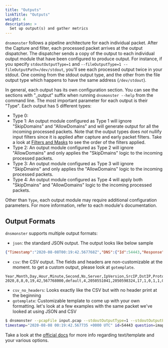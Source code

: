 ```yaml
---
title: "Outputs"
linkTitle: "Outputs"
weight: 4
description: >
  Set up output(s) and gather metrics
---
```


`dnsmonster` follows a pipeline architecture for each individual packet. After the Capture and filter, each processed packet arrives at the output dispatcher. The dispatcher sends a copy of the output to each individual output module that have been configured to produce output. For instance, if you specify `stdoutOutputType=1` and `--fileOutputType=1 --fileOutputPath=/dev/stdout`, you'll see each processed output twice in your stdout. One coming from the stdout output type, and the other from the file output type which happens to have the same address (`/dev/stdout`).  

In general, each output has its own configuration section. You can see the sections with "_output" suffix when running `dnsmonster --help` from the command line. The most important parameter for each output is their "Type". Each output has 5 different types:

- Type 0:
- Type 1: An output module configured as Type 1 will ignore "SkipDomains" and "AllowDomains" and will generate output for all the incoming processed packets. Note that the output types does *not* nullify input filters since it is applied after capture and early packet filters. Take a look at [Filters and Masks](/docs/inputs/filters_masks) to see the order of the filters applied.  
- Type 2: An output module configured as Type 2 will ignore "AllowDomains" and only applies the "SkipDmains" logic to the incoming processed packets.
- Type 3: An output module configured as Type 3 will ignore "SkipDmains" and only applies the "AllowDomains" logic to the incoming processed packets.
- Type 4: An output module configured as Type 4 will apply both "SkipDmains" and "AllowDomains" logic to the incoming processed packets.

Other than `Type`, each output module may require additional configuration parameters. For more information, refer to each module's documentation.

## Output Formats

`dnsmonster` supports multiple output formats:

- `json`: the standard JSON output. The output looks like below sample
```json
{"Timestamp":"2020-08-08T00:19:42.567768Z","DNS":{"Id":54443,"Response":true,"Opcode":0,"Authoritative":false,"Truncated":false,"RecursionDesired":true,"RecursionAvailable":true,"Zero":false,"AuthenticatedData":false,"CheckingDisabled":false,"Rcode":0,"Question":[{"Name":"imap.gmail.com.","Qtype":1,"Qclass":1}],"Answer":[{"Hdr":{"Name":"imap.gmail.com.","Rrtype":1,"Class":1,"Ttl":242,"Rdlength":4},"A":"172.217.194.108"},{"Hdr":{"Name":"imap.gmail.com.","Rrtype":1,"Class":1,"Ttl":242,"Rdlength":4},"A":"172.217.194.109"}],"Ns":null,"Extra":null},"IPVersion":4,"SrcIP":"1.1.1.1","DstIP":"2.2.2.2","Protocol":"udp","PacketLength":64}
```
- `csv`: the CSV output. The fields and headers are non-customizable at the moment. to get a custom output, please look at `gotemplate`.
```csv
Year,Month,Day,Hour,Minute,Second,Ns,Server,IpVersion,SrcIP,DstIP,Protocol,Qr,OpCode,Class,Type,ResponseCode,Question,Size,Edns0Present,DoBit,Id
2020,8,8,0,19,42,567768000,default,4,2050551041,2050598324,17,1,0,1,1,0,imap.gmail.com.,64,0,0,54443
```
- `csv_no_headers`: Looks exactly like the CSV but with no header print at the beginning
- `gotemplate`: Customizable template to come up with your own formatting. let's look at a few examples with the same packet we've looked at using JSON and CSV

```sh
$ dnsmonster --pcapFile input.pcap --stdoutOutputType=1 --stdoutOutputFormat=gotemplate --stdoutOutputGoTemplate="timestamp=\"{{.Timestamp}}\" id={{.DNS.Id}} question={{(index .DNS.Question 0).Name}}"
timestamp="2020-08-08 00:19:42.567735 +0000 UTC" id=54443 question=imap.gmail.com.
```

Take a look at the [official docs](https://pkg.go.dev/text/template) for more info regarding text/template and your various options.